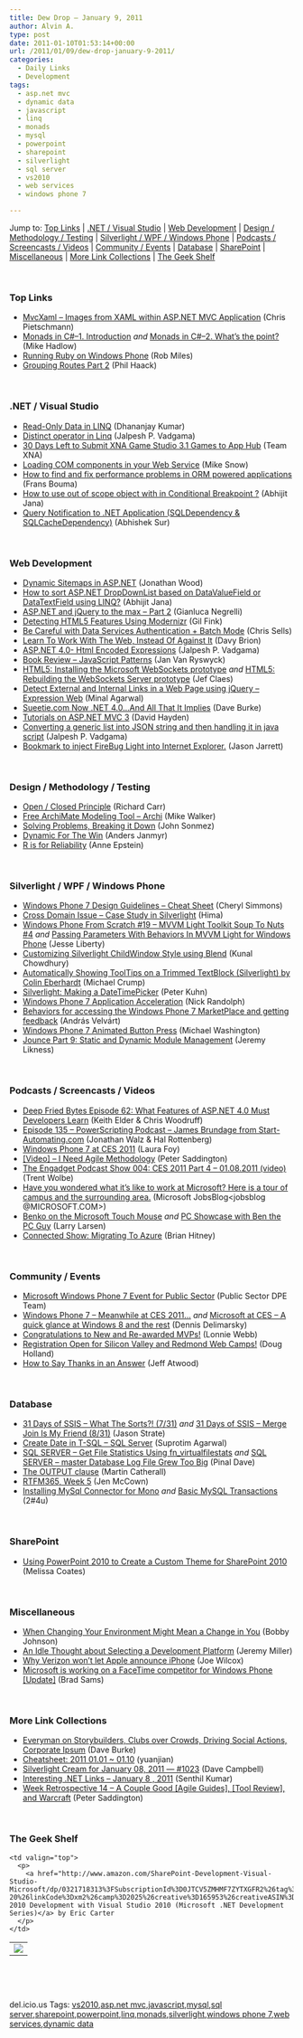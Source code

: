 ```yaml
---
title: Dew Drop – January 9, 2011
author: Alvin A.
type: post
date: 2011-01-10T01:53:14+00:00
url: /2011/01/09/dew-drop-january-9-2011/
categories:
  - Daily Links
  - Development
tags:
  - asp.net mvc
  - dynamic data
  - javascript
  - linq
  - monads
  - mysql
  - powerpoint
  - sharepoint
  - silverlight
  - sql server
  - vs2010
  - web services
  - windows phone 7

---
```

Jump to: [Top Links][1] | [.NET / Visual Studio][2] | [Web Development][3] | [Design / Methodology / Testing][4] | [Silverlight / WPF / Windows Phone][5] | [Podcasts / Screencasts / Videos][6] | [Community / Events][7] | [Database][8] | [SharePoint][9] | [Miscellaneous][10] | [More Link Collections][11] | [The Geek Shelf][12] 

&#160;

### <a name="top"></a>Top Links

  * [MvcXaml &#8211; Images from XAML within ASP.NET MVC Application][13] (Chris Pietschmann)
  * [Monads in C#–1. Introduction][14] _and_ [Monads in C#–2. What’s the point?][15] (Mike Hadlow)
  * [Running Ruby on Windows Phone][16] (Rob Miles)
  * [Grouping Routes Part 2][17] (Phil Haack)

&#160;

### <a name="dotnet"></a>.NET / Visual Studio

  * [Read-Only Data in LINQ][18] (Dhananjay Kumar)
  * [Distinct operator in Linq][19] (Jalpesh P. Vadgama)
  * [30 Days Left to Submit XNA Game Studio 3.1 Games to App Hub][20] (Team XNA)
  * [Loading COM components in your Web Service][21] (Mike Snow)
  * [How to find and fix performance problems in ORM powered applications][22] (Frans Bouma)
  * [How to use out of scope object with in Conditional Breakpoint ?][23] (Abhijit Jana)
  * [Query Notification to .NET Application (SQLDependency & SQLCacheDependency)][24] (Abhishek Sur)

&#160;

### <a name="web"></a>Web Development

  * [Dynamic Sitemaps in ASP.NET][25] (Jonathan Wood)
  * [How to sort ASP.NET DropDownList based on DataValueField or DataTextField using LINQ?][26] (Abhijit Jana)
  * [ASP.NET and jQuery to the max &#8211; Part 2][27] (Gianluca Negrelli)
  * [Detecting HTML5 Features Using Modernizr][28] (Gil Fink)
  * [Be Careful with Data Services Authentication + Batch Mode][29] (Chris Sells)
  * [Learn To Work With The Web, Instead Of Against It][30] (Davy Brion)
  * [ASP.NET 4.0- Html Encoded Expressions][31] (Jalpesh P. Vadgama)
  * [Book Review – JavaScript Patterns][32] (Jan Van Ryswyck)
  * [HTML5: Installing the Microsoft WebSockets prototype][33] _and_ [HTML5: Rebuilding the WebSockets Server prototype][34] (Jef Claes)
  * [Detect External and Internal Links in a Web Page using jQuery – Expression Web][35] (Minal Agarwal)
  * [Sueetie.com Now .NET 4.0…And All That It Implies][36] (Dave Burke)
  * [Tutorials on ASP.NET MVC 3][37] (David Hayden)
  * [Converting a generic list into JSON string and then handling it in java script][38] (Jalpesh P. Vadgama)
  * [Bookmark to inject FireBug Light into Internet Explorer.][39] (Jason Jarrett)

&#160;

### <a name="design"></a>Design / Methodology / Testing

  * [Open / Closed Principle][40] (Richard Carr)
  * [Free ArchiMate Modeling Tool &#8211; Archi][41] (Mike Walker)
  * [Solving Problems, Breaking it Down][42] (John Sonmez)
  * [Dynamic For The Win][43] (Anders Janmyr)
  * [R is for Reliability][44] (Anne Epstein)

&#160;

### <a name="silverlight"></a>Silverlight / WPF / Windows Phone

  * [Windows Phone 7 Design Guidelines – Cheat Sheet][45] (Cheryl Simmons)
  * [Cross Domain Issue &#8211; Case Study in Silverlight][46] (Hima)
  * [Windows Phone From Scratch #19 – MVVM Light Toolkit Soup To Nuts #4][47] _and_ [Passing Parameters With Behaviors In MVVM Light for Windows Phone][48] (Jesse Liberty)
  * [Customizing Silverlight ChildWindow Style using Blend][49] (Kunal Chowdhury)
  * [Automatically Showing ToolTips on a Trimmed TextBlock (Silverlight) by Colin Eberhardt][50] (Michael Crump)
  * [Silverlight: Making a DateTimePicker][51] (Peter Kuhn)
  * [Windows Phone 7 Application Acceleration][52] (Nick Randolph)
  * [Behaviors for accessing the Windows Phone 7 MarketPlace and getting feedback][53] (András Velvárt)
  * [Windows Phone 7 Animated Button Press][54] (Michael Washington)
  * [Jounce Part 9: Static and Dynamic Module Management][55] (Jeremy Likness)

&#160;

### <a name="podcasts"></a>Podcasts / Screencasts / Videos

  * [Deep Fried Bytes Episode 62: What Features of ASP.NET 4.0 Must Developers Learn][56] (Keith Elder & Chris Woodruff)
  * [Episode 135 &#8211; PowerScripting Podcast &#8211; James Brundage from Start-Automating.com][57] (Jonathan Walz & Hal Rottenberg)
  * [Windows Phone 7 at CES 2011][58] (Laura Foy)
  * [[Video] – I Need Agile Methodology][59] (Peter Saddington)
  * [The Engadget Podcast Show 004: CES 2011 Part 4 &#8211; 01.08.2011 (video)][60] (Trent Wolbe)
  * [Have you wondered what it&#8217;s like to work at Microsoft? Here is a tour of campus and the surrounding area.][61] (Microsoft JobsBlog<jobsblog @MICROSOFT.COM>)
  * [Benko on the Microsoft Touch Mouse][62] _and_ [PC Showcase with Ben the PC Guy][63] (Larry Larsen)
  * [Connected Show: Migrating To Azure][64] (Brian Hitney)

&#160;

### <a name="events"></a>Community / Events

  * [Microsoft Windows Phone 7 Event for Public Sector][65] (Public Sector DPE Team)
  * [Windows Phone 7 &#8211; Meanwhile at CES 2011&#8230;][66] _and_ [Microsoft at CES &#8211; A quick glance at Windows 8 and the rest][67] (Dennis Delimarsky)
  * [Congratulations to New and Re-awarded MVPs!][68] (Lonnie Webb)
  * [Registration Open for Silicon Valley and Redmond Web Camps!][69] (Doug Holland)
  * [How to Say Thanks in an Answer][70] (Jeff Atwood)

&#160;

### <a name="db"></a>Database

  * [31 Days of SSIS – What The Sorts?! (7/31)][71] _and_ [31 Days of SSIS – Merge Join Is My Friend (8/31)][72] (Jason Strate)
  * [Create Date in T-SQL &#8211; SQL Server][73] (Suprotim Agarwal)
  * [SQL SERVER – Get File Statistics Using fn_virtualfilestats][74] _and_ [SQL SERVER – master Database Log File Grew Too Big][75] (Pinal Dave)
  * [The OUTPUT clause][76] (Martin Catherall)
  * [RTFM365, Week 5][77] (Jen McCown)
  * [Installing MySql Connector for Mono][78] _and_ [Basic MySQL Transactions][79] (2#4u)

&#160;

### <a name="sp"></a>SharePoint

  * [Using PowerPoint 2010 to Create a Custom Theme for SharePoint 2010][80] (Melissa Coates)

&#160;

### <a name="misc"></a>Miscellaneous

  * [When Changing Your Environment Might Mean a Change in You][81] (Bobby Johnson)
  * [An Idle Thought about Selecting a Development Platform][82] (Jeremy Miller)
  * [Why Verizon won&#8217;t let Apple announce iPhone][83] (Joe Wilcox)
  * [Microsoft is working on a FaceTime competitor for Windows Phone [Update]][84] (Brad Sams)

&#160;

### <a name="links"></a>More Link Collections

  * [Everyman on Storybuilders, Clubs over Crowds, Driving Social Actions, Corporate Ipsum][85] (Dave Burke)
  * [Cheatsheet: 2011 01.01 ~ 01.10][86] (yuanjian)
  * [Silverlight Cream for January 08, 2011 &#8212; #1023][87] (Dave Campbell)
  * [Interesting .NET Links – January 8 , 2011][88] (Senthil Kumar)
  * [Week Retrospective 14 – A Couple Good [Agile Guides], [Tool Review], and Warcraft][89] (Peter Saddington)

&#160;

### <a name="shelf"></a>The Geek Shelf

<table border="0" cellspacing="0" cellpadding="0">
  <tr>
    <td>
      <img data-recalc-dims="1" decoding="async" src="https://i0.wp.com/ecx.images-amazon.com/images/I/51j5pqB8cxL._SL160_.jpg?w=660" />
    </td>
    
    <td valign="top">
      <p>
        <a href="http://www.amazon.com/SharePoint-Development-Visual-Studio-Microsoft/dp/0321718313%3FSubscriptionId%3D0JTCV5ZMHMF7ZYTXGFR2%26tag%3Dbrdicr-20%26linkCode%3Dxm2%26camp%3D2025%26creative%3D165953%26creativeASIN%3D0321718313">SharePoint 2010 Development with Visual Studio 2010 (Microsoft .NET Development Series)</a> by Eric Carter
      </p>
    </td>
  </tr>
</table>

&#160;

<div style="padding-bottom: 0px; margin: 0px; padding-left: 0px; padding-right: 0px; display: inline; float: none; padding-top: 0px" id="scid:C16BAC14-9A3D-4c50-9394-FBFEF7A93539:4eb076a0-8b8c-42aa-b49e-666cb2406c8a" class="wlWriterEditableSmartContent">
  <!--dotnetkickit-->
</div>

&#160;

<div style="padding-bottom: 0px; margin: 0px; padding-left: 0px; padding-right: 0px; display: inline; float: none; padding-top: 0px" id="scid:0767317B-992E-4b12-91E0-4F059A8CECA8:fe51cc3c-1b4b-4884-a1e5-8d0eae0f41fc" class="wlWriterEditableSmartContent">
  del.icio.us Tags: <a href="http://del.icio.us/popular/vs2010" rel="tag">vs2010</a>,<a href="http://del.icio.us/popular/asp.net+mvc" rel="tag">asp.net mvc</a>,<a href="http://del.icio.us/popular/javascript" rel="tag">javascript</a>,<a href="http://del.icio.us/popular/mysql" rel="tag">mysql</a>,<a href="http://del.icio.us/popular/sql+server" rel="tag">sql server</a>,<a href="http://del.icio.us/popular/sharepoint" rel="tag">sharepoint</a>,<a href="http://del.icio.us/popular/powerpoint" rel="tag">powerpoint</a>,<a href="http://del.icio.us/popular/linq" rel="tag">linq</a>,<a href="http://del.icio.us/popular/monads" rel="tag">monads</a>,<a href="http://del.icio.us/popular/silverlight" rel="tag">silverlight</a>,<a href="http://del.icio.us/popular/windows+phone+7" rel="tag">windows phone 7</a>,<a href="http://del.icio.us/popular/web+services" rel="tag">web services</a>,<a href="http://del.icio.us/popular/dynamic+data" rel="tag">dynamic data</a>
</div>

 [1]: https://morningdew-bpc6g3a0fgaxdxcu.eastus2-01.azurewebsites.net/#top
 [2]: https://morningdew-bpc6g3a0fgaxdxcu.eastus2-01.azurewebsites.net/#dotnet
 [3]: https://morningdew-bpc6g3a0fgaxdxcu.eastus2-01.azurewebsites.net/#web
 [4]: https://morningdew-bpc6g3a0fgaxdxcu.eastus2-01.azurewebsites.net/#design
 [5]: https://morningdew-bpc6g3a0fgaxdxcu.eastus2-01.azurewebsites.net/#silverlight
 [6]: https://morningdew-bpc6g3a0fgaxdxcu.eastus2-01.azurewebsites.net/#podcasts
 [7]: https://morningdew-bpc6g3a0fgaxdxcu.eastus2-01.azurewebsites.net/#events
 [8]: https://morningdew-bpc6g3a0fgaxdxcu.eastus2-01.azurewebsites.net/#db
 [9]: https://morningdew-bpc6g3a0fgaxdxcu.eastus2-01.azurewebsites.net/#sp
 [10]: https://morningdew-bpc6g3a0fgaxdxcu.eastus2-01.azurewebsites.net/#misc
 [11]: https://morningdew-bpc6g3a0fgaxdxcu.eastus2-01.azurewebsites.net/#links
 [12]: https://morningdew-bpc6g3a0fgaxdxcu.eastus2-01.azurewebsites.net/#shelf
 [13]: http://feedproxy.google.com/~r/crpietschmann/~3/nQzh_82sSRc/post.aspx
 [14]: http://feedproxy.google.com/~r/CodeRant/~3/TgSqFARqP-w/monads-in-c1-introduction.html
 [15]: http://feedproxy.google.com/~r/CodeRant/~3/3O_24wT68D0/monads-in-c2-whats-point.html
 [16]: http://www.robmiles.com/journal/2011/1/7/running-ruby-on-windows-phone.html
 [17]: http://feeds.haacked.com/~r/haacked/~3/RKD7DwGW630/grouping-routes-part-2.aspx
 [18]: http://debugmode.net/2011/01/08/read-only-data-in-linq/
 [19]: http://feedproxy.google.com/~r/blogspot/DotNetJaps/~3/eh9MEa5vASM/distinct-operator-in-linq.html
 [20]: http://blogs.msdn.com/b/xna/archive/2011/01/08/30-days-left-to-submit-xna-gs-3-1-games-to-app-hub.aspx
 [21]: http://www.michaelsnow.com/2011/01/09/loading-com-components-in-your-web-service/
 [22]: http://feedproxy.google.com/~r/FransBouma/~3/fg0OM8yvquo/how-to-find-and-fix-performance-problems-in-orm-powered-applications.aspx
 [23]: http://dailydotnettips.com/2011/01/09/how-to-use-out-of-scope-object-with-in-conditional-breakpoint/
 [24]: http://feedproxy.google.com/~r/abhisheksur/WTgI/~3/vIY4zF0vRKw/query-notification-to-net-application.html
 [25]: http://www.blackbeltcoder.com/Articles/asp/dynamic-sitemaps-in-asp-net
 [26]: http://dailydotnettips.com/2011/01/08/how-to-sort-asp-net-dropdownlist-based-on-datavaluefield-or-datatextfield-using-linq/
 [27]: http://www.codeproject.com/KB/ajax/AjaxAndAspNETPart2.aspx
 [28]: http://feedproxy.google.com/~r/GilFinkBlog/~3/1pqL8v01PLo/detecting-html5-features-using-modernizr.aspx
 [29]: http://www.sellsbrothers.com/posts/Details/12697
 [30]: http://feedproxy.google.com/~r/davybrion/~3/bGZLv18YSP8/
 [31]: http://feedproxy.google.com/~r/blogspot/DotNetJaps/~3/L7adxLy7nNc/aspnet-40-html-encoded-expressions.html
 [32]: http://elegantcode.com/2011/01/07/book-review-javascript-patterns/
 [33]: http://feedproxy.google.com/~r/DiaryOfAnetDeveloperByJefClaes/~3/YCzP6dWjXVU/html5-installing-microsoft-websockets.html
 [34]: http://feedproxy.google.com/~r/DiaryOfAnetDeveloperByJefClaes/~3/J3pm4kN24vA/html5-rebuilding-websockets-server.html
 [35]: http://feedproxy.google.com/~r/netCurryRecentArticles/~3/rhfbUT1VYBM/ShowArticle.aspx
 [36]: http://feedproxy.google.com/~r/DaveBurke/~3/8vP-TBwLOYw/post.aspx
 [37]: http://www.pnpguidance.net/post/TutorialsASPNETMVC3.aspx
 [38]: http://feedproxy.google.com/~r/blogspot/DotNetJaps/~3/FVzLxi8SPiY/converting-generic-list-into-json.html
 [39]: http://elegantcode.com/2011/01/09/bookmark-to-inject-firebug-light-into-internet-explorer/
 [40]: http://feedproxy.google.com/~r/BlackwaspLatestAdditions/~3/VMAlr_XBQkU/OCP.aspx
 [41]: http://feedproxy.google.com/~r/MikeWalker/~3/VW4ZNId2U_0/free-archimate-modeling-tool-archi.html
 [42]: http://simpleprogrammer.com/2011/01/08/solving-problems-breaking-it-down/
 [43]: http://feedproxy.google.com/~r/jayway/posts/~3/3dKLgC5AZl4/
 [44]: http://feedproxy.google.com/~r/Devlicious/~3/qjajnQObcGY/r-is-for-reliability.aspx
 [45]: http://blogs.msdn.com/b/silverlight_sdk/archive/2011/01/07/windows-phone-7-design-guidelines-cheat-sheet.aspx
 [46]: http://beyondrelational.com/blogs/hima/archive/2011/01/08/cross-domain-issue-case-study-in-silverlight.aspx
 [47]: http://feedproxy.google.com/~r/JesseLiberty-SilverlightGeek/~3/R4cFHmQSLdY/
 [48]: http://feedproxy.google.com/~r/JesseLiberty-SilverlightGeek/~3/OKNocF2CUtc/
 [49]: http://feedproxy.google.com/~r/kunal2383/~3/UfyCX1XCHfo/customizing-silverlight-childwindow.html
 [50]: http://www.silverlight-zone.com/2011/01/automatically-showing-tooltips-on_09.html
 [51]: http://www.pitorque.de/MisterGoodcat/post.aspx?id=e3f48184-5f1f-4c1d-956d-9b06bdc20460
 [52]: http://feedproxy.google.com/~r/NicksNetTravels/~3/exA1QLIKhfw/post.aspx
 [53]: http://dotneteers.net/blogs/vbandi/archive/2011/01/08/behaviors-for-accessing-the-windows-phone-7-marketplace-and-getting-feedback.aspx
 [54]: http://openlightgroup.net/Blog/tabid/58/EntryId/156/Windows-Phone-7-Animated-Button-Press.aspx
 [55]: http://feedproxy.google.com/~r/CSharperImage/~3/R3MXPpLS6dY/jounce-part-9-static-and-dynamic-module.html
 [56]: http://feedproxy.google.com/~r/deepfriedbytes/~3/8BRt6oTSkXI/
 [57]: http://feedproxy.google.com/~r/Powerscripting/~3/HHWWBaRnnO8/episode-135-power-scripting-podcast-james-brundage-from-start-automating-com
 [58]: http://channel9.msdn.com/posts/Windows-Phone-7-at-CES-2011
 [59]: http://feedproxy.google.com/~r/agilescout/~3/beAzzCm6aQQ/
 [60]: http://www.engadget.com/2011/01/08/the-engadget-podcast-show-004-ces-2011-part-4-01-08-2011-vid/
 [61]: http://microsoftjobsblog.com/blog/wonder-what-its-like-to-work-at-microsoft/
 [62]: http://channel9.msdn.com/posts/Benko-on-Touch-Mouse
 [63]: http://channel9.msdn.com/posts/PC-Showcase-with-Ben-the-PC-Guy
 [64]: http://feedproxy.google.com/~r/structuretoobig/~3/4M5BrJ3eQuw/post.aspx
 [65]: http://blogs.msdn.com/b/publicsector/archive/2011/01/09/microsoft-windows-phone-7-event-for-public-sector.aspx
 [66]: http://feeds.dzone.com/~r/zones/dotnet/~3/s9fOie9FRcs/windows-phone-7-meanwhile-ces
 [67]: http://feeds.dzone.com/~r/zones/dotnet/~3/iRoGsgHYKnY/microsoft-ces-quick-glance
 [68]: http://blogs.msdn.com/b/mvpawardprogram/archive/2011/01/07/congratulations-to-new-and-re-awarded-mvps.aspx
 [69]: http://blogs.msdn.com/b/dohollan/archive/2011/01/08/registration-open-for-silicon-valley-and-redmond-webcamps.aspx
 [70]: http://blog.stackoverflow.com/2011/01/how-to-say-thanks-in-an-answer/
 [71]: http://feedproxy.google.com/~r/sqlserverpedia/~3/7jM1arJZT9U/
 [72]: http://feedproxy.google.com/~r/sqlserverpedia/~3/lvlSjD_ffNw/
 [73]: http://feedproxy.google.com/~r/sqlservercurry/blog/~3/aQFr4VB8oKY/create-date-in-t-sql-sql-server.html
 [74]: http://blog.sqlauthority.com/2011/01/08/sql-server-get-file-statistics-using-fn_virtualfilestats/
 [75]: http://blog.sqlauthority.com/2011/01/09/sql-server-master-database-log-file-grew-too-big/
 [76]: http://www.sqlservercentral.com/blogs/martin_catherall/archive/2011/01/10/the-output-clause.aspx
 [77]: http://feedproxy.google.com/~r/sqlserverpedia/~3/kNixo5GyhqU/
 [78]: http://2sharp4u.wordpress.com/2011/01/08/installing-mysql-connector-for-mono/
 [79]: http://2sharp4u.wordpress.com/2011/01/08/basic-mysql-transactions/
 [80]: http://feedproxy.google.com/~r/sqlserverpedia/~3/f7oq5J83LuY/
 [81]: http://feedproxy.google.com/~r/IAmNotMyself/~3/N-LD9AuA3Ss/WhenChangingYourEnvironmentMightMeanAChangeInYou.aspx
 [82]: http://feedproxy.google.com/~r/CodeBetter/~3/-PjCHVObR7w/
 [83]: http://feeds.betanews.com/~r/bn/~3/x9uMo7m_5Pg/1294517977
 [84]: http://www.neowin.net/news/microsoft-is-working-on-a-facetime-competitor-for-windows-phone
 [85]: http://feedproxy.google.com/~r/DaveBurke/~3/p6CRtyVIW1E/post.aspx
 [86]: http://weblogs.asp.net/yuanjian/archive/2011/01/09/cheatsheet-2011-01-01-01-10.aspx
 [87]: http://geekswithblogs.net/WynApseTechnicalMusings/archive/2011/01/08/143402.aspx
 [88]: http://techblog.ginktage.com/2011/01/interesting-net-links-january-8-2011/
 [89]: http://feedproxy.google.com/~r/agilescout/~3/QdFtf-hQR4Y/